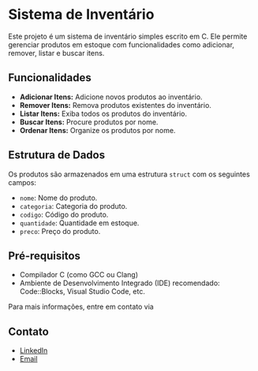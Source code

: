 # Sistema de Inventário

Este projeto é um sistema de inventário simples escrito em C. Ele permite gerenciar produtos em estoque com funcionalidades como adicionar, remover, listar e buscar itens.

## Funcionalidades

- **Adicionar Itens:** Adicione novos produtos ao inventário.
- **Remover Itens:** Remova produtos existentes do inventário.
- **Listar Itens:** Exiba todos os produtos do inventário.
- **Buscar Itens:** Procure produtos por nome.
- **Ordenar Itens:** Organize os produtos por nome.

## Estrutura de Dados

Os produtos são armazenados em uma estrutura `struct` com os seguintes campos:
- `nome`: Nome do produto.
- `categoria`: Categoria do produto.
- `codigo`: Código do produto.
- `quantidade`: Quantidade em estoque.
- `preco`: Preço do produto.

## Pré-requisitos

- Compilador C (como GCC ou Clang)
- Ambiente de Desenvolvimento Integrado (IDE) recomendado: Code::Blocks, Visual Studio Code, etc.

Para mais informações, entre em contato via
## Contato

- [LinkedIn](https://www.linkedin.com/in/mateus-barros13)
- [Email](mb685212@gmail.com)
